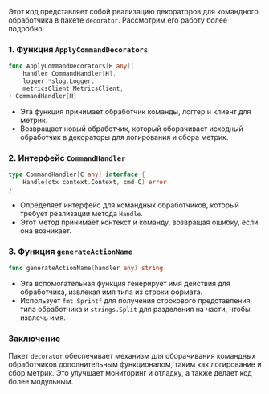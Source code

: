 Этот код представляет собой реализацию декораторов для командного обработчика в пакете `decorator`. Рассмотрим его работу более подробно:

### 1. Функция `ApplyCommandDecorators`
```go
func ApplyCommandDecorators[H any](
	handler CommandHandler[H],
	logger *slog.Logger,
	metricsClient MetricsClient,
) CommandHandler[H]
```
- Эта функция принимает обработчик команды, логгер и клиент для метрик.
- Возвращает новый обработчик, который оборачивает исходный обработчик в декораторы для логирования и сбора метрик.

### 2. Интерфейс `CommandHandler`
```go
type CommandHandler[C any] interface {
	Handle(ctx context.Context, cmd C) error
}
```
- Определяет интерфейс для командных обработчиков, который требует реализации метода `Handle`.
- Этот метод принимает контекст и команду, возвращая ошибку, если она возникает.

### 3. Функция `generateActionName`
```go
func generateActionName(handler any) string
```
- Эта вспомогательная функция генерирует имя действия для обработчика, извлекая имя типа из строки формата.
- Использует `fmt.Sprintf` для получения строкового представления типа обработчика и `strings.Split` для разделения на части, чтобы извлечь имя.

### Заключение
Пакет `decorator` обеспечивает механизм для оборачивания командных обработчиков дополнительным функционалом, таким как логирование и сбор метрик. Это улучшает мониторинг и отладку, а также делает код более модульным.